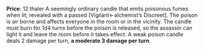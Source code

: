 **Price**: 12 thaler
A seemingly ordinary candle that emits poisonous fumes when lit; revealed with a passed [Vigilant←alchemist’s Discreet]. The poison is air borne and affects everyone in the room or in the vicinity. The candle must burn for 1d4 turns before the poison is released, so the assassin can light it and leave the room before it takes effect. A weak poison candle deals 2 damage per turn, **a moderate 3 damage per turn**.